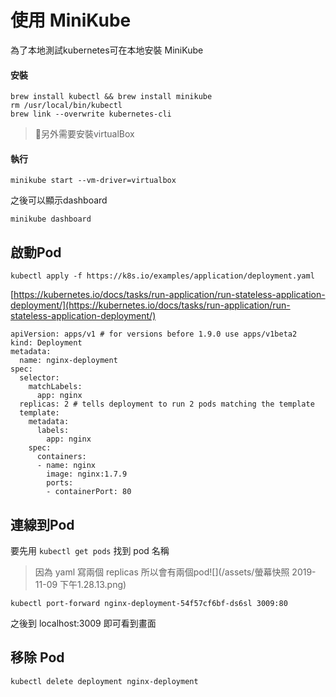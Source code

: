 # 使用 MiniKube

為了本地測試kubernetes可在本地安裝 MiniKube

#### 安裝

```
brew install kubectl && brew install minikube
rm /usr/local/bin/kubectl
brew link --overwrite kubernetes-cli
```

> 另外需要安裝virtualBox

#### 執行

```
minikube start --vm-driver=virtualbox
```

之後可以顯示dashboard

```
minikube dashboard
```

## 啟動Pod

```
kubectl apply -f https://k8s.io/examples/application/deployment.yaml
```

[https://kubernetes.io/docs/tasks/run-application/run-stateless-application-deployment/](https://kubernetes.io/docs/tasks/run-application/run-stateless-application-deployment/)

```
apiVersion: apps/v1 # for versions before 1.9.0 use apps/v1beta2
kind: Deployment
metadata:
  name: nginx-deployment
spec:
  selector:
    matchLabels:
      app: nginx
  replicas: 2 # tells deployment to run 2 pods matching the template
  template:
    metadata:
      labels:
        app: nginx
    spec:
      containers:
      - name: nginx
        image: nginx:1.7.9
        ports:
        - containerPort: 80
```

## 連線到Pod

要先用 `kubectl get pods` 找到 pod 名稱

> 因為 yaml 寫兩個 replicas 所以會有兩個pod![](/assets/螢幕快照 2019-11-09 下午1.28.13.png)

```
kubectl port-forward nginx-deployment-54f57cf6bf-ds6sl 3009:80
```

之後到 localhost:3009 即可看到畫面

## 移除 Pod

```
kubectl delete deployment nginx-deployment
```



